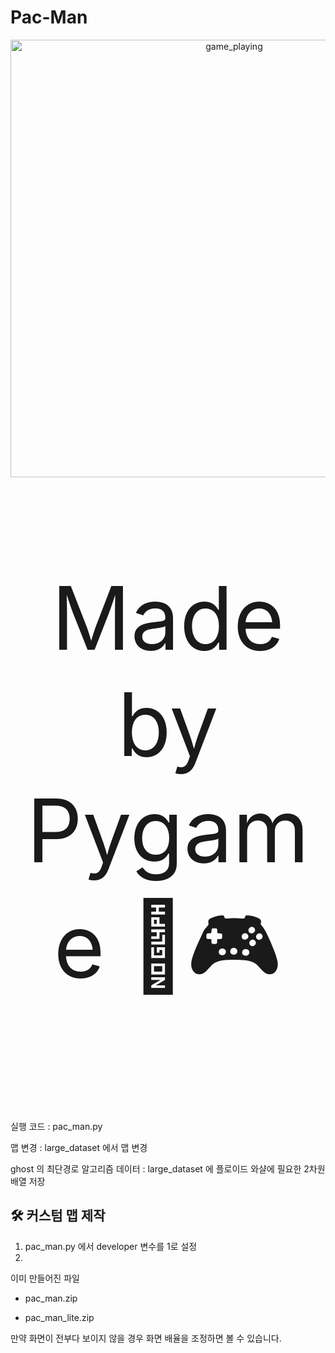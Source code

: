 # Pac-Man
<div align="center">
  <img width="700" alt="game_playing" src="https://github.com/python-programmer1512/Pac-Man/assets/68761453/58886a1e-2b61-4693-8d0d-8ed96ecfa2eb">
</div>  
<div align="center">
  <p style="font-size:1000%">Made by Pygame 🐍🎮 </p>
</div>

실행 코드 : pac_man.py

맵 변경 : large_dataset 에서 맵 변경

ghost 의 최단경로 알고리즘 데이터 : large_dataset 에 플로이드 와샬에 필요한 2차원 배열 저장

## 🛠 커스텀 맵 제작
1. pac_man.py 에서 developer 변수를 1로 설정
2. 


이미 만들어진 파일

* pac_man.zip
  
* pac_man_lite.zip

만약 화면이 전부다 보이지 않을 경우 화면 배율을 조정하면 볼 수 있습니다.
